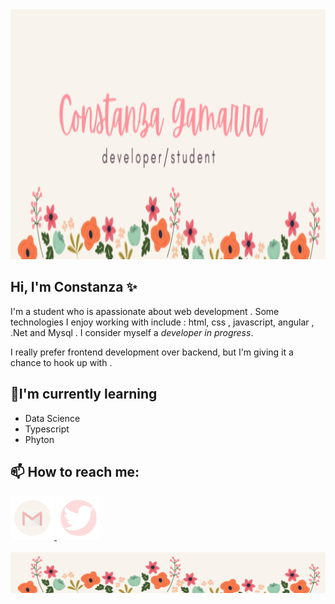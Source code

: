 


<!--
**constanzagamarra/constanzagamarra** is a ✨ _special_ ✨ repository because its `README.md` (this file) appears on your GitHub profile.

Here are some ideas to get you started:

- 🔭 I’m currently working on ...
- 🌱 I’m currently learning ...
- 👯 I’m looking to collaborate on ...
- 🤔 I’m looking for help with ...
- 💬 Ask me about ...
- 📫 How to reach me: ...
- 😄 Pronouns: ...
- ⚡ Fun fact: ...
-->

<img src="https://raw.githubusercontent.com/constanzagamarra/constanzagamarra/master/banner.png" width="1200" height="400" >

## Hi, I'm Constanza ✨
I'm a student who is apassionate about web development . Some technologies I enjoy working with include : html, css , javascript, angular , .Net and Mysql . 
I consider myself a _developer in progress_. 

I really prefer frontend development over backend, but I'm giving it a chance to hook up with .

## 🌱I'm currently learning 
  <ul>
    <li type="disc"> Data Science </li>
    <li type="disc">Typescript</li>
    <li type="disc">Phyton</li>
   </ul>

## 📫 How to reach me:

<a href= "https://mail.google.com/mail/u/0/#inbox?compose=GTvVlcSDZBVWHdCxcXGhGjgCZZzjhQkdZGpTbzJlHbghZrVQcjmCQKnKqGMJpTrpTnhKKxgNjcDWR"  target="_blank"> 
  <img src="https://raw.githubusercontent.com/constanzagamarra/constanzagamarra/master/1.png">
 </a>

<a href= "https://twitter.com/contig5"  target="_blank"> 
  <img src="https://raw.githubusercontent.com/constanzagamarra/constanzagamarra/master/2.png">
</a>

<br> 
<br>
<img src="https://raw.githubusercontent.com/constanzagamarra/constanzagamarra/master/pie.png" width="1200">
